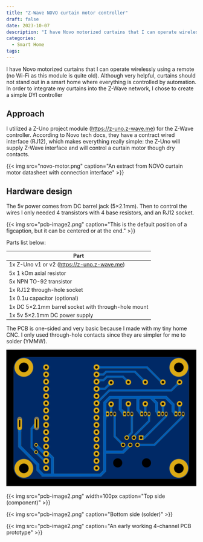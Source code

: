 ```yaml
---
title: "Z-Wave NOVO curtain motor controller"
draft: false
date: 2023-10-07
description: "I have Novo motorized curtains that I can operate wirelessly using a remote (no Wi-Fi as this module is quite old). Although very helpful, curtains should not stand out in a smart home where everything is controlled by automation. In order to integrate my curtains into the Z-Wave network, I chose to create a simple DYI controller"
categories:
  - Smart Home
tags:
---
```


I have Novo motorized curtains that I can operate wirelessly using a remote (no Wi-Fi as this module is quite old). Although very helpful, curtains should not stand out in a smart home where everything is controlled by automation. In order to integrate my curtains into the Z-Wave network, I chose to create a simple DYI controller

## Approach

I utilized a Z-Uno project module (https://z-uno.z-wave.me) for the Z-Wave controller. According to Novo tech docs, they have a contract wired interface (RJ12), which makes everything really simple: the Z-Uno will supply Z-Wave interface and will control a curtain motor though dry contacts.

{{< img
  src="novo-motor.png"
  caption="An extract from NOVO curtain motor datasheet with connection interface" >}}

## Hardware design

The 5v power comes from DC barrel jack (5×2.1mm). Then to control the wires I only needed 4 transistors with 4 base resistors, and an RJ12 socket.

{{< img
  src="pcb-image2.png"
  caption="This is the default position of a figcaption, but it can be centered or at the end." >}}

Parts list below:

|Part                                                  |
| ---------------------------------------------------- |
| 1x Z-Uno v1 or v2 (https://z-uno.z-wave.me)          |       
| 5x 1 kOm axial resistor                              |
| 5x NPN TO-92 transistor                              |
| 1x RJ12 through-hole socket                          |
| 1x 0.1u capacitor (optional)                         |
| 1x DC 5×2.1mm barrel socket with through-hole mount  |
| 1x 5v 5×2.1mm DC power supply                        |

The PCB is one-sided and very basic because I made with my tiny home CNC. I only used through-hole contacts since they are simpler for me to solder (YMMW).


![Alt text](Photo-View_2023-10-20-1-1.svg)

{{< img
  src="pcb-image2.png"
  width=100px
  caption="Top side (component)" >}}

{{< img
  src="pcb-image2.png"
  caption="Bottom side (solder)" >}}


{{< img
  src="pcb-image2.png"
  caption="An early working 4-channel PCB prototype" >}}
